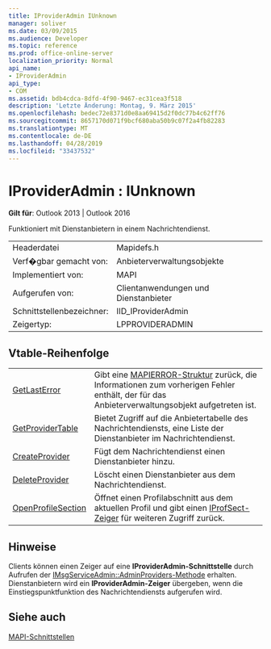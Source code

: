 ```yaml
---
title: IProviderAdmin IUnknown
manager: soliver
ms.date: 03/09/2015
ms.audience: Developer
ms.topic: reference
ms.prod: office-online-server
localization_priority: Normal
api_name:
- IProviderAdmin
api_type:
- COM
ms.assetid: bdb4cdca-8dfd-4f90-9467-ec31cea3f518
description: 'Letzte Änderung: Montag, 9. März 2015'
ms.openlocfilehash: bedec72e8371d0e8aa69415d2f0dc77b4c62ff76
ms.sourcegitcommit: 8657170d071f9bcf680aba50b9c07f2a4fb82283
ms.translationtype: MT
ms.contentlocale: de-DE
ms.lasthandoff: 04/28/2019
ms.locfileid: "33437532"
---
```

# <a name="iprovideradmin--iunknown"></a>IProviderAdmin : IUnknown

  
  
**Gilt für**: Outlook 2013 | Outlook 2016 
  
Funktioniert mit Dienstanbietern in einem Nachrichtendienst. 
  
|||
|:-----|:-----|
|Headerdatei  <br/> |Mapidefs.h  <br/> |
|Verf�gbar gemacht von:  <br/> |Anbieterverwaltungsobjekte  <br/> |
|Implementiert von:  <br/> |MAPI  <br/> |
|Aufgerufen von:  <br/> |Clientanwendungen und Dienstanbieter  <br/> |
|Schnittstellenbezeichner:  <br/> |IID_IProviderAdmin  <br/> |
|Zeigertyp:  <br/> |LPPROVIDERADMIN  <br/> |
   
## <a name="vtable-order"></a>Vtable-Reihenfolge

|||
|:-----|:-----|
|[GetLastError](iprovideradmin-getlasterror.md) <br/> |Gibt eine [MAPIERROR-Struktur](mapierror.md) zurück, die Informationen zum vorherigen Fehler enthält, der für das Anbieterverwaltungsobjekt aufgetreten ist.  <br/> |
|[GetProviderTable](iprovideradmin-getprovidertable.md) <br/> |Bietet Zugriff auf die Anbietertabelle des Nachrichtendiensts, eine Liste der Dienstanbieter im Nachrichtendienst.  <br/> |
|[CreateProvider](iprovideradmin-createprovider.md) <br/> |Fügt dem Nachrichtendienst einen Dienstanbieter hinzu.  <br/> |
|[DeleteProvider](iprovideradmin-deleteprovider.md) <br/> |Löscht einen Dienstanbieter aus dem Nachrichtendienst.  <br/> |
|[OpenProfileSection](iprovideradmin-openprofilesection.md) <br/> |Öffnet einen Profilabschnitt aus dem aktuellen Profil und gibt einen [IProfSect-Zeiger](iprofsectimapiprop.md) für weiteren Zugriff zurück.  <br/> |
   
## <a name="remarks"></a>Hinweise

Clients können einen Zeiger auf eine **IProviderAdmin-Schnittstelle** durch Aufrufen der [IMsgServiceAdmin::AdminProviders-Methode](imsgserviceadmin-adminproviders.md) erhalten. Dienstanbietern wird ein **IProviderAdmin-Zeiger** übergeben, wenn die Einstiegspunktfunktion des Nachrichtendiensts aufgerufen wird. 
  
## <a name="see-also"></a>Siehe auch



[MAPI-Schnittstellen](mapi-interfaces.md)

